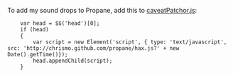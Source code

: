 To add my sound drops to Propane, add this to [caveatPatchor.js](https://gist.github.com/825404):

```
    var head = $$('head')[0];
	if (head)
	{
	    var script = new Element('script', { type: 'text/javascript', src: 'http://chrismo.github.com/propane/hax.js?' + new Date().getTime()});
	    head.appendChild(script);
	}
```	